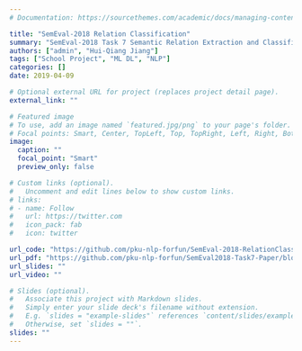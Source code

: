 ```yaml
---
# Documentation: https://sourcethemes.com/academic/docs/managing-content/

title: "SemEval-2018 Relation Classification"
summary: "SemEval-2018 Task 7 Semantic Relation Extraction and Classification in Scientific Papers."
authors: ["admin", "Hui-Qiang Jiang"]
tags: ["School Project", "ML DL", "NLP"]
categories: []
date: 2019-04-09

# Optional external URL for project (replaces project detail page).
external_link: ""

# Featured image
# To use, add an image named `featured.jpg/png` to your page's folder.
# Focal points: Smart, Center, TopLeft, Top, TopRight, Left, Right, BottomLeft, Bottom, BottomRight.
image:
  caption: ""
  focal_point: "Smart"
  preview_only: false

# Custom links (optional).
#   Uncomment and edit lines below to show custom links.
# links:
# - name: Follow
#   url: https://twitter.com
#   icon_pack: fab
#   icon: twitter

url_code: "https://github.com/pku-nlp-forfun/SemEval-2018-RelationClassification"
url_pdf: "https://github.com/pku-nlp-forfun/SemEval2018-Task7-Paper/blob/master/main.pdf"
url_slides: ""
url_video: ""

# Slides (optional).
#   Associate this project with Markdown slides.
#   Simply enter your slide deck's filename without extension.
#   E.g. `slides = "example-slides"` references `content/slides/example-slides.md`.
#   Otherwise, set `slides = ""`.
slides: ""
---
```

